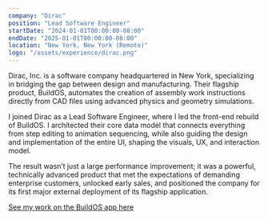 ```yaml
---
company: "Dirac"
position: "Lead Software Engineer"
startDate: "2024-01-01T00:00:00-08:00"
endDate: "2025-01-01T00:00:00-08:00"
location: "New York, New York (Remote)"
logo: "/assets/experience/dirac.png"
---
```


Dirac, Inc. is a software company headquartered in New York, specializing in bridging the gap between design and manufacturing. Their flagship product, BuildOS, automates the creation of assembly work instructions directly from CAD files using advanced physics and geometry simulations.

I joined Dirac as a Lead Software Engineer, where I led the front-end rebuild of BuildOS. I architected their core data model that connects everything from step editing to animation sequencing, while also guiding the design and implementation of the entire UI, shaping the visuals, UX, and interaction model.

The result wasn’t just a large performance improvement; it was a powerful, technically advanced product that met the expectations of demanding enterprise customers, unlocked early sales, and positioned the company for its first major external deployment of its flagship application.

[See my work on the BuildOS app here](/works/buildos)
